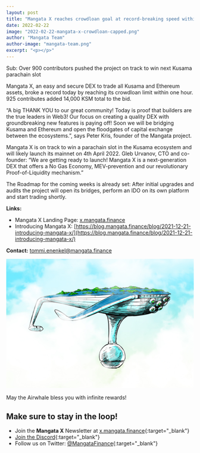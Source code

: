 ```yaml
---
layout: post
title: "Mangata X reaches crowdloan goal at record-breaking speed within 50 minutes"
date: 2022-02-22
image: "2022-02-22-mangata-x-crowdloan-capped.png"
author: "Mangata Team"
author-image: "mangata-team.png"
excerpt: "<p></p>"
---
```


Sub: Over 900 contributors pushed the project on track to win next Kusama parachain slot

Mangata X, an easy and secure DEX to trade all Kusama and Ethereum assets, broke a record today by reaching its crowdloan limit within one hour. 925 contributes added 14,000 KSM total to the bid.

“A big THANK YOU to our great community! Today is proof that builders are the true leaders in Web3! Our focus on creating a quality DEX with groundbreaking new features is paying off! Soon we will be bridging Kusama and Ethereum and open the floodgates of capital exchange between the ecosystems.”, says Peter Kris, founder of the Mangata project.

Mangata X is on track to win a parachain slot in the Kusama ecosystem and will likely launch its mainnet on 4th April 2022. Gleb Urvanov, CTO and co-founder: “We are getting ready to launch! Mangata X is a next-generation DEX that offers a No Gas Economy, MEV-prevention and our revolutionary Proof-of-Liquidity mechanism.”

The Roadmap for the coming weeks is already set: After initial upgrades and audits the project will open its bridges, perform an IDO on its own platform and start trading shortly.

**Links:**
- Mangata X Landing Page: [x.mangata.finance](http://x.mangata.finance)
- Introducing Mangata X: [https://blog.mangata.finance/blog/2021-12-21-introducing-mangata-x/](https://blog.mangata.finance/blog/2021-12-21-introducing-mangata-x/)

**Contact:**
[tommi.enenkel@mangata.finance](mailto:tommi.enenkel@mangata.finance)

![May the Airwhale bless you with infinite rewards!](/assets/posts/airwhale.jpg)

May the Airwhale bless you with infinite rewards!

## Make sure to stay in the loop!
- Join the **Mangata X** Newsletter at [x.mangata.finance](https://x.mangata.finance/){:target="\_blank"}
- [Join the Discord](https://discord.gg/mangata){:target="\_blank"}
- Follow us on Twitter: [@MangataFinance](https://twitter.com/MangataFinance){:target="\_blank"}

